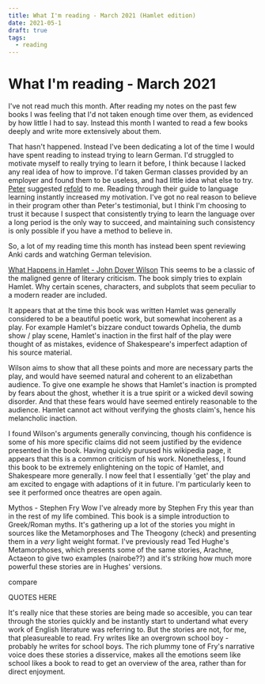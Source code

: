 ```yaml
---
title: What I'm reading - March 2021 (Hamlet edition)
date: 2021-05-1
draft: true
tags:
  - reading
---
```


# What I'm reading - March 2021

I've not read much this month. After reading my notes on the past
few books I was feeling that I'd not taken enough time over them,
as evidenced by how little I had to say. Instead this month I wanted
to read a few books deeply and write more extensively about them.

That hasn't happened. Instead I've been dedicating a lot of the
time I would have spent reading to instead trying to learn German.
I'd struggled to motivate myself to really trying to learn it before,
I think because I lacked any real idea of how to improve. I'd taken
German classes provided by an employer and found them to be useless,
and had little idea what else to try.  [Peter](https://wielander.me/)
suggested [refold](https://refold.la/) to me.  Reading through their
guide to language learning instantly increased my motivation. I've
got no real reason to believe in their program other than Peter's
testimonial, but I think I'm choosing to trust it because I suspect
that consistently trying to learn the language over a long period
is the only way to succeed, and maintaining such consistency is
only possible if you have a method to believe in.

So, a lot of my reading time this month has instead been spent
reviewing Anki cards and watching German television.

[What Happens in Hamlet - John Dover Wilson](https://www.goodreads.com/book/show/33188.What_Happens_in_Hamlet?ac=1&from_search=true&qid=wJ3mNSgixD&rank=1)
This seems to be a classic of the maligned genre of literary
criticism. The book simply tries to explain Hamlet. Why certain
scenes, characters, and subplots that seem peculiar to a modern
reader are included.

It appears that at the time this book was written Hamlet was generally
considered to be a beautiful poetic work, but somewhat incoherent
as a play. For example Hamlet's bizzare conduct towards Ophelia,
the dumb show / play scene, Hamlet's inaction in the first half of
the play were thought of as mistakes, evidence of Shakespeare's
imperfect adaption of his source material.

Wilson aims to show that all these points and more are necessary
parts the play, and would have seemed natural and coherent to an
elizabethan audience.  To give one example he shows that Hamlet's
inaction is prompted by fears about the ghost, whether it is a true
spirit or a wicked devil sowing disorder. And that these fears would
have seemed entirely reasonable to the audience. Hamlet cannot act
without verifying the ghosts claim's, hence his melancholic inaction.

I found Wilson's arguments generally convincing, though his confidence
is some of his more specific claims did not seem justified by the
evidence presented in the book. Having quickly purused his wikipedia
page, it appears that this is a common criticism of his work.
Nonetheless, I found this book to be extremely enlightening on the
topic of Hamlet, and Shakespeare more generally. I now feel that I
essentially 'get' the play and am excited to engage with adaptions
of it in future. I'm particularly keen to see it performed once
theatres are open again.

Mythos - Stephen Fry
Wow I've already more by Stephen Fry this year than in the rest of my life
combined. This book is a simple introduction to Greek/Roman myths. It's gathering up a
lot of the stories you might in sources like the Metamorphoses and The Theogony
(check) and presenting them in a _very_ light weight format. I've previously
read Ted Hughe's Metamorphoses, which presents some of the same stories,
Arachne, Actaeon to give two examples (nairobe??) and it's striking how much more 
powerful these stories are in Hughes' versions.

compare

 QUOTES HERE

It's really nice that these stories are being made so accesible, you can tear
through the stories quickly and be instantly start to undertand what every work of
English literature was referring to. But the stories are not, for me, that
pleasureable to read. Fry writes like an overgrown school boy - probably he
writes for school boys. The rich plummy tone of Fry's narrative voice does these
stories a disservice, makes all the emotions seem like school
likes a book to read to get an overview of the area, rather than for direct enjoyment. 
